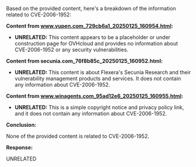 Based on the provided content, here's a breakdown of the information related to CVE-2006-1952:

**Content from www.vupen.com_729cb6a1_20250125_160954.html:**

*   **UNRELATED:** This content appears to be a placeholder or under construction page for OVHcloud and provides no information about CVE-2006-1952 or any security vulnerabilities.

**Content from secunia.com_76f8b85c_20250125_160952.html:**

*   **UNRELATED:** This content is about Flexera's Secunia Research and their vulnerability management products and services. It does not contain any information about CVE-2006-1952.

**Content from www.winagents.com_95ad12e6_20250125_160955.html:**

*   **UNRELATED:** This is a simple copyright notice and privacy policy link, and it does not contain any information about CVE-2006-1952.

**Conclusion:**

None of the provided content is related to CVE-2006-1952.

**Response:**

UNRELATED